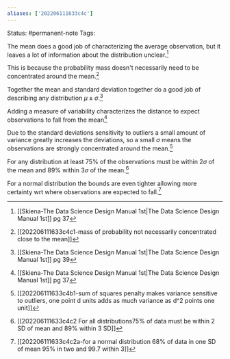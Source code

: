 ```yaml
---
aliases: ['202206111633c4c']
---
```

Status: #permanent-note 
Tags: 

The mean does a good job of characterizing the average observation, but it leaves a lot of information about the distribution unclear.[^1]

This is because the probability mass doesn't necessarily need to be concentrated around the mean.[^2]

Together the mean and standard deviation together do a good job of describing any distribution $\mu \pm \sigma$.[^3]

Adding a measure of variability characterizes the distance to expect observations to fall from the mean[^1]

Due to the standard deviations sensitivity to outliers a small amount of variance greatly increases the deviations, so a small $\sigma$ means the observations are strongly concentrated around the mean.[^4]

For any distribution at least 75% of the observations must be within $2 \sigma$ of the mean and 89% within $3 \sigma$ of the mean.[^5]

For a normal distribution the bounds are even tighter allowing more certainty wrt where observations are expected to fall.[^6]
 





[^1]: [[Skiena-The Data Science  Design Manual 1st|The Data Science Design Manual 1st]] pg 37
[^2]: [[202206111633c4c1-mass of probability not necessarily concentrated close to the mean]]
[^3]: [[Skiena-The Data Science  Design Manual 1st|The Data Science Design Manual 1st]] pg 39
[^4]: [[202206111633c4b1-sum of squares penalty makes variance sensitive to outliers, one point d units adds as much variance as d^2 points one unit]]
[^5]:[[202206111633c4c2 For all distributions75% of data must be within 2 SD of mean and 89% within 3 SD]]
[^6]:[[202206111633c4c2a-for a normal distribution 68% of data in one SD of mean 95% in two and 99.7 within 3]]

